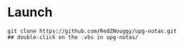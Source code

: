 # Launch 

```
git clone https://github.com/RedZNouggy/upg-notas.git
## double-click on the .vbs in upg-notas/
```
